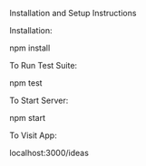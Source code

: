 Installation and Setup Instructions

Installation:

npm install

To Run Test Suite:

npm test

To Start Server:

npm start

To Visit App:

localhost:3000/ideas
